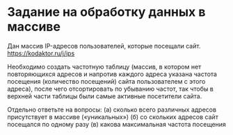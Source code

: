 # Задание на обработку данных в массиве

Дан массив IP-адресов пользователей, которые посещали сайт.
https://kodaktor.ru/j/ips 

Необходимо создать частотную таблицу (массив, в котором нет повторяющихся адресов и напротив каждого адреса указана частота посещения (количество посещений) сайта пользователем с этого адреса), после чего отсортировать по убыванию частот, так чтобы в верхней части таблицы были самые активные посетители сайта.

Отдельно ответьте на вопросы:
(а) сколько всего различных адресов присутствует в массиве («уникальных»)
(б) со скольких адресов сайт посещался по одному разу
(в) какова максимальная частота посещения